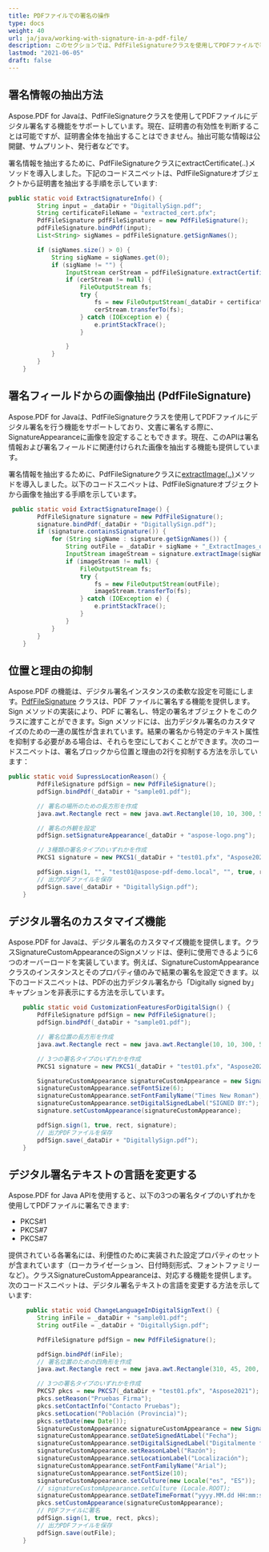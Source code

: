 ```yaml
---
title: PDFファイルでの署名の操作
type: docs
weight: 40
url: ja/java/working-with-signature-in-a-pdf-file/
description: このセクションでは、PdfFileSignatureクラスを使用してPDFファイルで署名を操作する方法を説明します。
lastmod: "2021-06-05"
draft: false
---
```


## 署名情報の抽出方法

Aspose.PDF for Javaは、PdfFileSignatureクラスを使用してPDFファイルにデジタル署名する機能をサポートしています。現在、証明書の有効性を判断することは可能ですが、証明書全体を抽出することはできません。抽出可能な情報は公開鍵、サムプリント、発行者などです。

署名情報を抽出するために、PdfFileSignatureクラスにextractCertificate(..)メソッドを導入しました。下記のコードスニペットは、PdfFileSignatureオブジェクトから証明書を抽出する手順を示しています:

```java
public static void ExtractSignatureInfo() {
        String input = _dataDir + "DigitallySign.pdf";
        String certificateFileName = "extracted_cert.pfx";
        PdfFileSignature pdfFileSignature = new PdfFileSignature();
        pdfFileSignature.bindPdf(input);
        List<String> sigNames = pdfFileSignature.getSignNames();

        if (sigNames.size() > 0) {
            String sigName = sigNames.get(0);
            if (sigName != "") {
                InputStream cerStream = pdfFileSignature.extractCertificate(sigName);
                if (cerStream != null) {
                    FileOutputStream fs;
                    try {
                        fs = new FileOutputStream(_dataDir + certificateFileName);
                        cerStream.transferTo(fs);
                    } catch (IOException e) {
                        e.printStackTrace();
                    }

                }
            }
        }
    }
```


## 署名フィールドからの画像抽出 (PdfFileSignature)

Aspose.PDF for Javaは、PdfFileSignatureクラスを使用してPDFファイルにデジタル署名を行う機能をサポートしており、文書に署名する際に、SignatureAppearanceに画像を設定することもできます。現在、このAPIは署名情報および署名フィールドに関連付けられた画像を抽出する機能も提供しています。

署名情報を抽出するために、PdfFileSignatureクラスに[extractImage(..)](https://reference.aspose.com/pdf/java/com.aspose.pdf.facades/PdfFileSignature#extractImage-java.lang.String-)メソッドを導入しました。以下のコードスニペットは、PdfFileSignatureオブジェクトから画像を抽出する手順を示しています。

```java
 public static void ExtractSignatureImage() {
        PdfFileSignature signature = new PdfFileSignature();
        signature.bindPdf(_dataDir + "DigitallySign.pdf");
        if (signature.containsSignature()) {
            for (String sigName : signature.getSignNames()) {
                String outFile = _dataDir + sigName + "_ExtractImages_out.jpg";
                InputStream imageStream = signature.extractImage(sigName);
                if (imageStream != null) {
                    FileOutputStream fs;
                    try {
                        fs = new FileOutputStream(outFile);
                        imageStream.transferTo(fs);
                    } catch (IOException e) {
                        e.printStackTrace();
                    }
                }
            }
        }
    }
```


## 位置と理由の抑制

Aspose.PDF の機能は、デジタル署名インスタンスの柔軟な設定を可能にします。[PdfFileSignature](https://reference.aspose.com/pdf/java/com.aspose.pdf.facades/PdfFileSignature) クラスは、PDF ファイルに署名する機能を提供します。Sign メソッドの実装により、PDF に署名し、特定の署名オブジェクトをこのクラスに渡すことができます。Sign メソッドには、出力デジタル署名のカスタマイズのための一連の属性が含まれています。結果の署名から特定のテキスト属性を抑制する必要がある場合は、それらを空にしておくことができます。次のコードスニペットは、署名ブロックから位置と理由の2行を抑制する方法を示しています：

```java
public static void SupressLocationReason() {
        PdfFileSignature pdfSign = new PdfFileSignature();
        pdfSign.bindPdf(_dataDir + "sample01.pdf");

        // 署名の場所のための長方形を作成
        java.awt.Rectangle rect = new java.awt.Rectangle(10, 10, 300, 50);

        // 署名の外観を設定
        pdfSign.setSignatureAppearance(_dataDir + "aspose-logo.png");

        // 3種類の署名タイプのいずれかを作成
        PKCS1 signature = new PKCS1(_dataDir + "test01.pfx", "Aspose2021"); // PKCS#1

        pdfSign.sign(1, "", "test01@aspose-pdf-demo.local", "", true, rect, signature);
        // 出力PDFファイルを保存
        pdfSign.save(_dataDir + "DigitallySign.pdf");
    }
```


## デジタル署名のカスタマイズ機能

Aspose.PDF for Javaは、デジタル署名のカスタマイズ機能を提供します。クラスSignatureCustomAppearanceのSignメソッドは、便利に使用できるように6つのオーバーロードを実装しています。例えば、SignatureCustomAppearanceクラスのインスタンスとそのプロパティ値のみで結果の署名を設定できます。以下のコードスニペットは、PDFの出力デジタル署名から「Digitally signed by」キャプションを非表示にする方法を示しています。

```java
    public static void CustomizationFeaturesForDigitalSign() {
        PdfFileSignature pdfSign = new PdfFileSignature();
        pdfSign.bindPdf(_dataDir + "sample01.pdf");

        // 署名位置の長方形を作成
        java.awt.Rectangle rect = new java.awt.Rectangle(10, 10, 300, 50);

        // 3つの署名タイプのいずれかを作成
        PKCS1 signature = new PKCS1(_dataDir + "test01.pfx", "Aspose2021"); // PKCS#1

        SignatureCustomAppearance signatureCustomAppearance = new SignatureCustomAppearance();
        signatureCustomAppearance.setFontSize(6);
        signatureCustomAppearance.setFontFamilyName("Times New Roman");
        signatureCustomAppearance.setDigitalSignedLabel("SIGNED BY:");
        signature.setCustomAppearance(signatureCustomAppearance);

        pdfSign.sign(1, true, rect, signature);
        // 出力PDFファイルを保存
        pdfSign.save(_dataDir + "DigitallySign.pdf");
    }
```


## デジタル署名テキストの言語を変更する

Aspose.PDF for Java APIを使用すると、以下の3つの署名タイプのいずれかを使用してPDFファイルに署名できます:

- PKCS#1
- PKCS#7
- PKCS#7

提供されている各署名には、利便性のために実装された設定プロパティのセットが含まれています（ローカライゼーション、日付時刻形式、フォントファミリーなど）。クラスSignatureCustomAppearanceは、対応する機能を提供します。次のコードスニペットは、デジタル署名テキストの言語を変更する方法を示しています:

```java
     public static void ChangeLanguageInDigitalSignText() {
        String inFile = _dataDir + "sample01.pdf";
        String outFile = _dataDir + "DigitallySign.pdf";

        PdfFileSignature pdfSign = new PdfFileSignature();

        pdfSign.bindPdf(inFile);
        // 署名位置のための四角形を作成
        java.awt.Rectangle rect = new java.awt.Rectangle(310, 45, 200, 50);

        // 3つの署名タイプのいずれかを作成
        PKCS7 pkcs = new PKCS7(_dataDir + "test01.pfx", "Aspose2021");
        pkcs.setReason("Pruebas Firma");
        pkcs.setContactInfo("Contacto Pruebas");
        pkcs.setLocation("Población (Provincia)");
        pkcs.setDate(new Date());
        SignatureCustomAppearance signatureCustomAppearance = new SignatureCustomAppearance();
        signatureCustomAppearance.setDateSignedAtLabel("Fecha");
        signatureCustomAppearance.setDigitalSignedLabel("Digitalmente firmado por");
        signatureCustomAppearance.setReasonLabel("Razón");
        signatureCustomAppearance.setLocationLabel("Localización");
        signatureCustomAppearance.setFontFamilyName("Arial");
        signatureCustomAppearance.setFontSize(10);
        signatureCustomAppearance.setCulture(new Locale("es", "ES"));
        // signatureCustomAppearance.setCulture (Locale.ROOT);
        signatureCustomAppearance.setDateTimeFormat("yyyy.MM.dd HH:mm:ss");
        pkcs.setCustomAppearance(signatureCustomAppearance);
        // PDFファイルに署名
        pdfSign.sign(1, true, rect, pkcs);
        // 出力PDFファイルを保存
        pdfSign.save(outFile);
    }
```